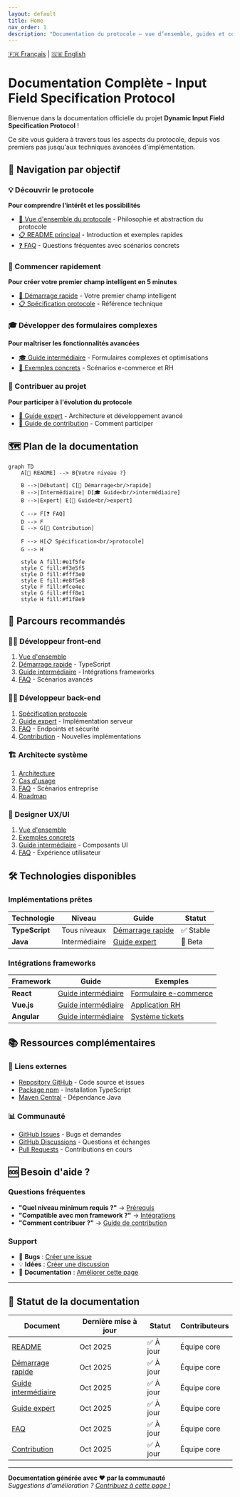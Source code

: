 ```yaml
---
layout: default
title: Home
nav_order: 1
description: "Documentation du protocole – vue d’ensemble, guides et comparaisons client/serveur."
---
```

[🇫🇷 Français](./index.md) | [🇬🇧 English](./en/index.md)
# Documentation Complète - Input Field Specification Protocol

Bienvenue dans la documentation officielle du projet **Dynamic Input Field Specification Protocol** ! 

Ce site vous guidera à travers tous les aspects du protocole, depuis vos premiers pas jusqu'aux techniques avancées d'implémentation.

## 🧭 Navigation par objectif

### 💡 Découvrir le protocole
**Pour comprendre l'intérêt et les possibilités**

- [📖 Vue d'ensemble du protocole](./OVERVIEW.md) - Philosophie et abstraction du protocole
- [📋 README principal](../README.md) - Introduction et exemples rapides
- [❓ FAQ](./FAQ.md) - Questions fréquentes avec scénarios concrets

### 🚀 Commencer rapidement  
**Pour créer votre premier champ intelligent en 5 minutes**

- [🚀 Démarrage rapide](./QUICK_START.md) - Votre premier champ intelligent
- [📋 Spécification protocole](../PROTOCOL_SPECIFICATION.md) - Référence technique

### 🎓 Développer des formulaires complexes
**Pour maîtriser les fonctionnalités avancées**

- [🎓 Guide intermédiaire](./INTERMEDIATE_GUIDE.md) - Formulaires complexes et optimisations
- [💼 Exemples concrets](./FAQ.md#exemples-concrets) - Scénarios e-commerce et RH

### 🔧 Contribuer au projet
**Pour participer à l'évolution du protocole**

- [🔧 Guide expert](./EXPERT_GUIDE.md) - Architecture et développement avancé
- [🤝 Guide de contribution](./CONTRIBUTING.md) - Comment participer

## 🗺️ Plan de la documentation

```mermaid
graph TD
    A[📖 README] --> B{Votre niveau ?}
    
    B -->|Débutant| C[🚀 Démarrage<br/>rapide]
    B -->|Intermédiaire| D[🎓 Guide<br/>intermédiaire] 
    B -->|Expert| E[🔧 Guide<br/>expert]
    
    C --> F[❓ FAQ]
    D --> F
    E --> G[🤝 Contribution]
    
    F --> H[📋 Spécification<br/>protocole]
    G --> H
    
    style A fill:#e1f5fe
    style C fill:#f3e5f5
    style D fill:#fff3e0
    style E fill:#e8f5e8
    style F fill:#fce4ec
    style G fill:#fff8e1
    style H fill:#f1f8e9
```

## 🎯 Parcours recommandés

### 👨‍💻 Développeur front-end
1. [Vue d'ensemble](../README.md#vue-densemble) 
2. [Démarrage rapide](./QUICK_START.md) - TypeScript
3. [Guide intermédiaire](./INTERMEDIATE_GUIDE.md) - Intégrations frameworks
4. [FAQ](./FAQ.md) - Scénarios avancés

### 👩‍💻 Développeur back-end
1. [Spécification protocole](../PROTOCOL_SPECIFICATION.md)
2. [Guide expert](./EXPERT_GUIDE.md) - Implémentation serveur
3. [FAQ](./FAQ.md) - Endpoints et sécurité
4. [Contribution](./CONTRIBUTING.md) - Nouvelles implémentations

### 🏗️ Architecte système
1. [Architecture](./EXPERT_GUIDE.md#architecture-du-protocole)
2. [Cas d'usage](../README.md#cas-dusage-idéaux)
3. [FAQ](./FAQ.md) - Scénarios entreprise
4. [Roadmap](../README.md#roadmap)

### 🎨 Designer UX/UI
1. [Vue d'ensemble](../README.md#vue-densemble)
2. [Exemples concrets](./FAQ.md#exemples-concrets)
3. [Guide intermédiaire](./INTERMEDIATE_GUIDE.md) - Composants UI
4. [FAQ](./FAQ.md) - Expérience utilisateur

## 🛠️ Technologies disponibles

### Implémentations prêtes

| Technologie | Niveau | Guide | Statut |
|-------------|--------|-------|--------|
| **TypeScript** | Tous niveaux | [Démarrage rapide](./QUICK_START.md) | ✅ Stable |
| **Java** | Intermédiaire | [Guide expert](./EXPERT_GUIDE.md) | 🚧 Beta |

### Intégrations frameworks

| Framework | Guide | Exemples |
|-----------|-------|----------|
| **React** | [Guide intermédiaire](./INTERMEDIATE_GUIDE.md#react) | [Formulaire e-commerce](./FAQ.md#scénario-1-e-commerce) |
| **Vue.js** | [Guide intermédiaire](./INTERMEDIATE_GUIDE.md#vuejs) | [Application RH](./FAQ.md#scénario-2-application-rh) |
| **Angular** | [Guide intermédiaire](./INTERMEDIATE_GUIDE.md#angular) | [Système tickets](./FAQ.md#scénario-3-système-de-tickets) |

## 📚 Ressources complémentaires

### 🔗 Liens externes
- [Repository GitHub](https://github.com/cyfko/input-spec) - Code source et issues
- [Package npm](https://www.npmjs.com/package/@cyfko/input-spec) - Installation TypeScript
- [Maven Central](https://search.maven.org/artifact/io.github.cyfko/input-spec) - Dépendance Java

### 📊 Communauté
- [GitHub Issues](https://github.com/cyfko/input-spec/issues) - Bugs et demandes
- [GitHub Discussions](https://github.com/cyfko/input-spec/discussions) - Questions et échanges
- [Pull Requests](https://github.com/cyfko/input-spec/pulls) - Contributions en cours

## 🆘 Besoin d'aide ?

### Questions fréquentes
- **"Quel niveau minimum requis ?"** → [Prérequis](./QUICK_START.md#prérequis)
- **"Compatible avec mon framework ?"** → [Intégrations](./INTERMEDIATE_GUIDE.md#intégrations-frameworks)
- **"Comment contribuer ?"** → [Guide de contribution](./CONTRIBUTING.md)

### Support
- 🐛 **Bugs** : [Créer une issue](https://github.com/cyfko/input-spec/issues/new?template=bug_report.md)
- 💡 **Idées** : [Créer une discussion](https://github.com/cyfko/input-spec/discussions/new?category=ideas)
- 📖 **Documentation** : [Améliorer cette page](./CONTRIBUTING.md#documentation)

---

## 🚦 Statut de la documentation

| Document | Dernière mise à jour | Statut | Contributeurs |
|----------|---------------------|--------|---------------|
| [README](../README.md) | Oct 2025 | ✅ À jour | Équipe core |
| [Démarrage rapide](./QUICK_START.md) | Oct 2025 | ✅ À jour | Équipe core |
| [Guide intermédiaire](./INTERMEDIATE_GUIDE.md) | Oct 2025 | ✅ À jour | Équipe core |
| [Guide expert](./EXPERT_GUIDE.md) | Oct 2025 | ✅ À jour | Équipe core |
| [FAQ](./FAQ.md) | Oct 2025 | ✅ À jour | Équipe core |
| [Contribution](./CONTRIBUTING.md) | Oct 2025 | ✅ À jour | Équipe core |

---

**Documentation générée avec ❤️ par la communauté**  
*Suggestions d'amélioration ? [Contribuez à cette page !](./CONTRIBUTING.md)*